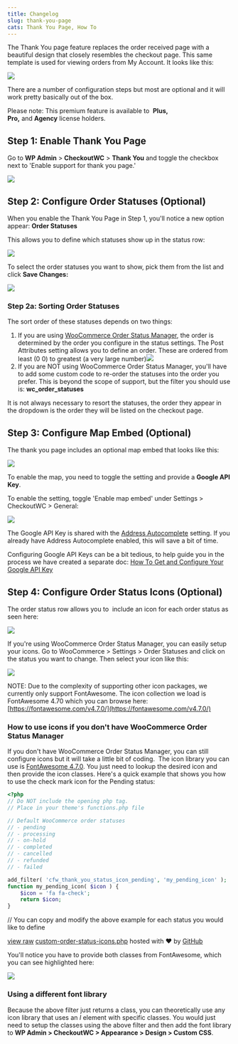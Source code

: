 ```yaml
---
title: Changelog
slug: thank-you-page
cats: Thank You Page, How To
---
```


The Thank You page feature replaces the order received page with a beautiful design that closely resembles the checkout page. This same template is used for viewing orders from My Account. It looks like this:

![](//d33v4339jhl8k0.cloudfront.net/docs/assets/5bdde2822c7d3a01757ac42e/images/5dc0c2742c7d3a7e9ae38058/file-oTIO1bLH1L.png)

There are a number of configuration steps but most are optional and it will work pretty basically out of the box.

Please note: This premium feature is available to  **Plus, Pro,** and **Agency** license holders.

## Step 1: Enable Thank You Page

Go to **WP Admin** > **CheckoutWC** > **Thank You** and toggle the checkbox next to 'Enable support for thank you page.'

![](//d33v4339jhl8k0.cloudfront.net/docs/assets/5bdde2822c7d3a01757ac42e/images/5dc0889604286364bc915295/file-2h65VIXadr.gif)

## Step 2: Configure Order Statuses (Optional)

When you enable the Thank You Page in Step 1, you'll notice a new option appear: **Order Statuses**

This allows you to define which statuses show up in the status row:

![](//d33v4339jhl8k0.cloudfront.net/docs/assets/5bdde2822c7d3a01757ac42e/images/5dc0890a2c7d3a7e9ae37e12/file-ipoHVJWthV.png)

To select the order statuses you want to show, pick them from the list and click **Save Changes:**

![](//d33v4339jhl8k0.cloudfront.net/docs/assets/5bdde2822c7d3a01757ac42e/images/5dc08a9e2c7d3a7e9ae37e1f/file-J4udliUx1G.gif)

### Step 2a: Sorting Order Statuses 

The sort order of these statuses depends on two things:

1.  If you are using [WooCommerce Order Status Manager](https://woocommerce.com/products/woocommerce-order-status-manager/), the order is determined by the order you configure in the status settings. The Post Attributes setting allows you to define an order. These are ordered from least (0 0) to greatest (a very large number)![](//d33v4339jhl8k0.cloudfront.net/docs/assets/5bdde2822c7d3a01757ac42e/images/5dc0894f2c7d3a7e9ae37e15/file-D5uSSYR5r7.png)
2.  If you are NOT using WooCommerce Order Status Manager, you'll have to add some custom code to re-order the statuses into the order you prefer. This is beyond the scope of support, but the filter you should use is: **wc\_order\_statuses** 

It is not always necessary to resort the statuses, the order they appear in the dropdown is the order they will be listed on the checkout page.

## Step 3: Configure Map Embed (Optional)

The thank you page includes an optional map embed that looks like this:

![](//d33v4339jhl8k0.cloudfront.net/docs/assets/5bdde2822c7d3a01757ac42e/images/5dc08aee2c7d3a7e9ae37e24/file-4PnRvnPJjx.png)

To enable the map, you need to toggle the setting and provide a **Google API Key**.

To enable the setting, toggle 'Enable map embed' under Settings > CheckoutWC > General:

![](//d33v4339jhl8k0.cloudfront.net/docs/assets/5bdde2822c7d3a01757ac42e/images/5dc08b2904286364bc9152ab/file-NG1Q5qVz6Q.png)

The Google API Key is shared with the [Address Autocomplete](//kb.checkoutwc.com/article/72-how-to-enable-address-autocomplete) setting. If you already have Address Autocomplete enabled, this will save a bit of time. 

Configuring Google API Keys can be a bit tedious, to help guide you in the process we have created a separate doc: [How To Get and Configure Your Google API Key](//kb.checkoutwc.com/article/86-how-to-get-and-configure-your-google-api-key)

## Step 4: Configure Order Status Icons (Optional)

The order status row allows you to  include an icon for each order status as seen here:

![](//d33v4339jhl8k0.cloudfront.net/docs/assets/5bdde2822c7d3a01757ac42e/images/5dc0890a2c7d3a7e9ae37e12/file-ipoHVJWthV.png)

If you're using WooCommerce Order Status Manager, you can easily setup your icons. Go to WooCommerce > Settings > Order Statuses and click on the status you want to change. Then select your icon like this:

![](//d33v4339jhl8k0.cloudfront.net/docs/assets/5bdde2822c7d3a01757ac42e/images/5dc09f452c7d3a7e9ae37f2f/file-jjK1iXc94g.gif)

NOTE: Due to the complexity of supporting other icon packages, we currently only support FontAwesome. The icon collection we load is FontAwesome 4.70 which you can browse here: [https://fontawesome.com/v4.7.0/](https://fontawesome.com/v4.7.0/)

### How to use icons if you don't have WooCommerce Order Status Manager

If you don't have WooCommerce Order Status Manager, you can still configure icons but it will take a little bit of coding.  The icon library you can use is [FontAwesome 4.7.0](https://fontawesome.com/v4.7.0/). You just need to lookup the desired icon and then provide the icon classes. Here's a quick example that shows you how to use the check mark icon for the Pending status:

```php
<?php
// Do NOT include the opening php tag.
// Place in your theme's functions.php file

// Default WooCommerce order statuses
// - pending
// - processing
// - on-hold
// - completed
// - cancelled
// - refunded
// - failed

add_filter( 'cfw_thank_you_status_icon_pending', 'my_pending_icon' );
function my_pending_icon( $icon ) {
    $icon = 'fa fa-check';
    return $icon;
}
```
// You can copy and modify the above example for each status you would like to define

[view raw](https://gist.github.com/clifgriffin/2e858e85b8a4aceddd61195dada5c1d8/raw/f84089adb857ca4a2982acb28487e20d08157b29/custom-order-status-icons.php) [custom-order-status-icons.php](https://gist.github.com/clifgriffin/2e858e85b8a4aceddd61195dada5c1d8#file-custom-order-status-icons-php) hosted with ❤ by [GitHub](https://github.com)

You'll notice you have to provide both classes from FontAwesome, which you can see highlighted here:

![](//d33v4339jhl8k0.cloudfront.net/docs/assets/5bdde2822c7d3a01757ac42e/images/5dc0a35504286364bc9153db/file-dunMeEJHeg.png)

### Using a different font library

Because the above filter just returns a class, you can theoretically use any icon library that uses an _I_ element with specific classes. You would just need to setup the classes using the above filter and then add the font library to **WP Admin > CheckoutWC > Appearance > Design > Custom CSS**.

